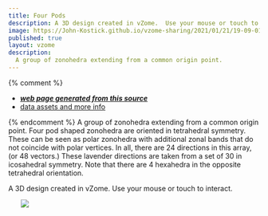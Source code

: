 ```yaml
---
title: Four Pods
description: A 3D design created in vZome.  Use your mouse or touch to interact.
image: https://John-Kostick.github.io/vzome-sharing/2021/01/21/19-09-01-4-pods/4-pods.png
published: true
layout: vzome
description:
  A group of zonohedra extending from a common origin point.
---
```


{% comment %}
 - [***web page generated from this source***](<https://John-Kostick.github.io/vzome-sharing/2021/01/21/4-pods-19-09-01.html>)
 - [data assets and more info](<https://github.com/John-Kostick/vzome-sharing/tree/main/2021/01/21/19-09-01-4-pods/>)
 
{% endcomment %}
  A group of zonohedra extending from a common origin point. Four pod shaped zonohedra are oriented in tetrahedral symmetry. These can be seen as polar zonohedra with additional zonal bands that do not coincide with polar vertices.  In all, there are 24 directions in this array, (or 48 vectors.)  These lavender directions are taken from a set of 30 in icosahedral symmetry.  Note that there are 4 hexahedra in the opposite tetrahedral orientation. 

A 3D design created in vZome.  Use your mouse or touch to interact.

<vzome-viewer style="width: 87%; height: 60vh; margin: 5%"
       src="https://John-Kostick.github.io/vzome-sharing/2021/01/21/19-09-01-4-pods/4-pods.vZome" >
  <img src="https://John-Kostick.github.io/vzome-sharing/2021/01/21/19-09-01-4-pods/4-pods.png" />
</vzome-viewer>
